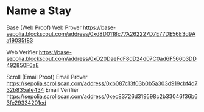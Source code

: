 # Name a Stay

Base (Web Proof)
Web Prover
https://base-sepolia.blockscout.com/address/0xd8D0118c77A262227D7E77DE56E3d9Aa19035f83

Web Verifier
https://base-sepolia.blockscout.com/address/0xD20DaeFdF8dD24d07C0ad6F566b3DD492850F6aE


Scroll (Email Proof)
Email Prover
https://sepolia.scrollscan.com/address/0xb087c13f03b0b5a303d919cbf4d732b835afe434
Email Verifier
https://sepolia.scrollscan.com/address/0xec83726d319598c2b33046f36b63fe29334201ed
